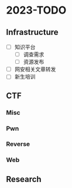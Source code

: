 # 2023-TODO

## Infrastructure

- [ ] 知识平台
  - [ ] 调查需求
  - [ ] 资源发布
  
- [ ] 网安相关文章转发
- [ ] 新生培训
## CTF

### Misc

### Pwn

### Reverse

### Web

## Research

